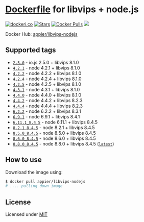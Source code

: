 # [Dockerfile](./Dockerfile) for libvips + node.js

[![dockeri.co](http://dockeri.co/image/appier/libvips-nodejs)](https://hub.docker.com/r/appier/libvips-nodejs/)
[![ Stars](https://img.shields.io/docker/stars/appier/libvips-nodejs.svg?maxAge=2592000)]()
[![Docker Pulls](https://img.shields.io/docker/pulls/appier/libvips-nodejs.svg?maxAge=2592000)]()
[![](https://images.microbadger.com/badges/image/appier/libvips-nodejs.svg)](https://microbadger.com/images/appier/libvips-nodejs "Get your own image badge on microbadger.com")

Docker Hub: [appier/libvips-nodejs](https://hub.docker.com/r/appier/libvips-nodejs/)

## Supported tags

- [`2.5.0`](https://github.com/appier/dockerfile-libvips-nodejs/tree/2.5.0) - io.js 2.5.0 + libvips 8.1.0
- [`4.2.1`](https://github.com/appier/dockerfile-libvips-nodejs/tree/4.2.1) - node 4.2.1 + libvips 8.1.0
- [`4.2.2`](https://github.com/appier/dockerfile-libvips-nodejs/tree/4.2.2) - node 4.2.2 + libvips 8.1.0
- [`4.2.4`](https://github.com/appier/dockerfile-libvips-nodejs/tree/4.2.4) - node 4.2.4 + libvips 8.1.0
- [`4.2.5`](https://github.com/appier/dockerfile-libvips-nodejs/tree/4.2.5) - node 4.2.5 + libvips 8.1.0
- [`4.3.1`](https://github.com/appier/dockerfile-libvips-nodejs/tree/4.3.1) - node 4.3.1 + libvips 8.1.0
- [`4.4.0`](https://github.com/appier/dockerfile-libvips-nodejs/tree/4.4.0) - node 4.4.0 + libvips 8.1.0
- [`4.4.2`](https://github.com/appier/dockerfile-libvips-nodejs/tree/4.4.2) - node 4.4.2 + libvips 8.2.3
- [`4.4.4`](https://github.com/appier/dockerfile-libvips-nodejs/tree/4.4.4) - node 4.4.4 + libvips 8.2.3
- [`6.2.2`](https://github.com/appier/dockerfile-libvips-nodejs/tree/6.2.2_8.3.1) - node 6.2.2 + libvips 8.3.1
- [`6.9.1`](https://github.com/appier/dockerfile-libvips-nodejs/tree/6.9.1_8.4.1) - node 6.9.1 + libvips 8.4.1
- [`6.11.1_8.4.5`](https://github.com/appier/dockerfile-libvips-nodejs/tree/6.11.1_8.4.5) - node 6.11.1 + libvips 8.4.5
- [`8.2.1_8.4.5`](https://github.com/appier/dockerfile-libvips-nodejs/tree/8.2.1_8.4.5) - node 8.2.1 + libvips 8.4.5
- [`8.5.0_8.4.5`](https://github.com/appier/dockerfile-libvips-nodejs/tree/8.5.0_8.4.5) - node 8.5.0 + libvips 8.4.5
- [`8.6.0_8.4.5`](https://github.com/appier/dockerfile-libvips-nodejs/tree/8.6.0_8.4.5) - node 8.6.0 + libvips 8.4.5
- [`8.8.0_8.4.5`](https://github.com/appier/dockerfile-libvips-nodejs/tree/8.8.0_8.4.5) - node 8.8.0 + libvips 8.4.5 ([`latest`](https://github.com/appier/dockerfile-libvips-nodejs/tree/master))

## How to use

Download the image using:

```bash
$ docker pull appier/libvips-nodejs
# .... pulling down image
```

## License

Licensed under [MIT](http://opensource.org/licenses/mit-license.html)

